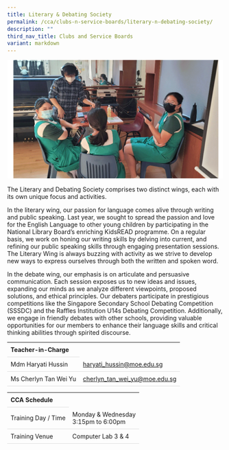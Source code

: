 ```yaml
---
title: Literary & Debating Society
permalink: /cca/clubs-n-service-boards/literary-n-debating-society/
description: ""
third_nav_title: Clubs and Service Boards
variant: markdown
---
```

<style>
table {
  border-collapse: collapse;
  width: 100%;
}

th, td {
  padding: 8px;
  text-align: left;
  border-bottom: 1px solid #ddd;
}

tr:hover {background-color: #F5F5DC;}
</style>

<img src="/images/CCA/Debate_Club/debate.gif">

<p> The Literary and Debating Society comprises two distinct wings, each with its own unique focus and activities. </p>

<p>In the literary wing, our passion for language comes alive through writing and public speaking. Last year, we sought to spread the passion and love for the English Language to other young children by participating in the National Library Board’s enriching KidsREAD programme. On a regular basis, we work on honing our writing skills by delving into current, and refining our public speaking skills through engaging presentation sessions. The Literary Wing is always buzzing with activity as we strive to develop new ways to express ourselves through both the written and spoken word.</p>

<p>In the debate wing, our emphasis is on articulate and persuasive communication. Each session exposes us to new ideas and issues, expanding our minds as we analyze different viewpoints, proposed solutions, and ethical principles. Our debaters participate in prestigious competitions like the Singapore Secondary School Debating Competition (SSSDC) and the Raffles Institution U14s Debating Competition. Additionally, we engage in friendly debates with other schools, providing valuable opportunities for our members to enhance their language skills and critical thinking abilities through spirited discourse. </p>

<table>
	<tbody>
		<tr>
			<th colspan="1">Teacher-in-Charge</th>
</tr>
		<tr>
	<td rowspan="1">Mdm Haryati Hussin</td>
 <td><a target="" href="mailto:haryati_hussin@moe.edu.sg">haryati_hussin@moe.edu.sg</a></td>
	 	</tr>
<tr>
	<td rowspan="1">Ms Cherlyn Tan Wei Yu</td>
 <td><a target="" href="mailto:cherlyn_tan_wei_yu@moe.edu.sg">cherlyn_tan_wei_yu@moe.edu.sg</a></td>
	 	</tr>
	</tbody>
</table>
<table>
	<tbody>
		<tr>
			<th colspan="1">CCA Schedule</th>
</tr>
		<tr>
	<td rowspan="1"> Training Day / Time</td>
<td>Monday &amp; Wednesday<br>
	3:15pm to 6:00pm</td>
	 	</tr>
<tr>
	<td rowspan="1">Training Venue</td>
 <td rowspan="1">Computer Lab 3 &amp; 4</td>
	</tr>
</tbody>
</table>